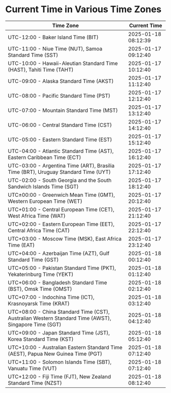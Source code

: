 # Current Time in Various Time Zones

| Time Zone | Current Time |
|-----------|--------------|
| UTC-12:00 - Baker Island Time (BIT) | 2025-01-18 08:12:39 |
| UTC-11:00 - Niue Time (NUT), Samoa Standard Time (SST) | 2025-01-17 09:12:40 |
| UTC-10:00 - Hawaii-Aleutian Standard Time (HAST), Tahiti Time (TAHT) | 2025-01-17 10:12:40 |
| UTC-09:00 - Alaska Standard Time (AKST) | 2025-01-17 11:12:40 |
| UTC-08:00 - Pacific Standard Time (PST) | 2025-01-17 12:12:40 |
| UTC-07:00 - Mountain Standard Time (MST) | 2025-01-17 13:12:40 |
| UTC-06:00 - Central Standard Time (CST) | 2025-01-17 14:12:40 |
| UTC-05:00 - Eastern Standard Time (EST) | 2025-01-17 15:12:40 |
| UTC-04:00 - Atlantic Standard Time (AST), Eastern Caribbean Time (ECT) | 2025-01-17 16:12:40 |
| UTC-03:00 - Argentina Time (ART), Brasília Time (BRT), Uruguay Standard Time (UYT) | 2025-01-17 17:12:40 |
| UTC-02:00 - South Georgia and the South Sandwich Islands Time (SGT) | 2025-01-17 18:12:40 |
| UTC±00:00 - Greenwich Mean Time (GMT), Western European Time (WET) | 2025-01-17 20:12:40 |
| UTC+01:00 - Central European Time (CET), West Africa Time (WAT) | 2025-01-17 21:12:40 |
| UTC+02:00 - Eastern European Time (EET), Central Africa Time (CAT) | 2025-01-17 22:12:40 |
| UTC+03:00 - Moscow Time (MSK), East Africa Time (EAT) | 2025-01-17 23:12:40 |
| UTC+04:00 - Azerbaijan Time (AZT), Gulf Standard Time (GST) | 2025-01-18 00:12:40 |
| UTC+05:00 - Pakistan Standard Time (PKT), Yekaterinburg Time (YEKT) | 2025-01-18 01:12:40 |
| UTC+06:00 - Bangladesh Standard Time (BST), Omsk Time (OMST) | 2025-01-18 02:12:40 |
| UTC+07:00 - Indochina Time (ICT), Krasnoyarsk Time (KRAT) | 2025-01-18 03:12:40 |
| UTC+08:00 - China Standard Time (CST), Australian Western Standard Time (AWST), Singapore Time (SGT) | 2025-01-18 04:12:40 |
| UTC+09:00 - Japan Standard Time (JST), Korea Standard Time (KST) | 2025-01-18 05:12:40 |
| UTC+10:00 - Australian Eastern Standard Time (AEST), Papua New Guinea Time (PGT) | 2025-01-18 07:12:40 |
| UTC+11:00 - Solomon Islands Time (SBT), Vanuatu Time (VUT) | 2025-01-18 07:12:40 |
| UTC+12:00 - Fiji Time (FJT), New Zealand Standard Time (NZST) | 2025-01-18 08:12:40 |
